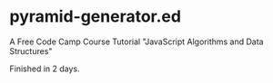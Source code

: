 # pyramid-generator.ed
A Free Code Camp Course Tutorial "JavaScript Algorithms and Data Structures"

Finished in 2 days.
